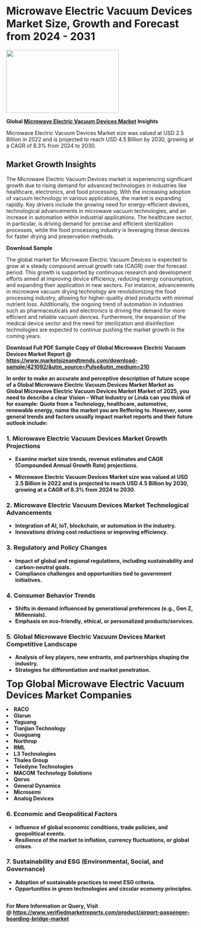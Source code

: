 <H1>Microwave Electric Vacuum Devices Market Size, Growth and Forecast from 2024 - 2031</H1><img class="aligncenter size-medium wp-image-584254" src="https://thirdeyenews.in/wp-content/uploads/2024/09/Global-Market-Research-300x168.jpeg" alt="" width="300" height="168" /><p><strong>Global&nbsp;<a href="https://www.marketsizeandtrends.com/download-sample/421092/&amp;utm_source=Pulse&amp;utm_medium=210">Microwave Electric Vacuum Devices Market</a> Insights</strong></p><p>Microwave Electric Vacuum Devices Market size was valued at USD 2.5 Billion in 2022 and is projected to reach USD 4.5 Billion by 2030, growing at a CAGR of 8.3% from 2024 to 2030.</p><p><h2>Market Growth Insights</h2> <p>The Microwave Electric Vacuum Devices market is experiencing significant growth due to rising demand for advanced technologies in industries like healthcare, electronics, and food processing. With the increasing adoption of vacuum technology in various applications, the market is expanding rapidly. Key drivers include the growing need for energy-efficient devices, technological advancements in microwave vacuum technologies, and an increase in automation within industrial applications. The healthcare sector, in particular, is driving demand for precise and efficient sterilization processes, while the food processing industry is leveraging these devices for faster drying and preservation methods.</p> <p><strong>Download Sample</strong></p> <p>The global market for Microwave Electric Vacuum Devices is expected to grow at a steady compound annual growth rate (CAGR) over the forecast period. This growth is supported by continuous research and development efforts aimed at improving device efficiency, reducing energy consumption, and expanding their application in new sectors. For instance, advancements in microwave vacuum drying technology are revolutionizing the food processing industry, allowing for higher-quality dried products with minimal nutrient loss. Additionally, the ongoing trend of automation in industries such as pharmaceuticals and electronics is driving the demand for more efficient and reliable vacuum devices. Furthermore, the expansion of the medical device sector and the need for sterilization and disinfection technologies are expected to continue pushing the market growth in the coming years. <p><strong></p><p><span class=""><strong>Download Full PDF Sample Copy of Global Microwave Electric Vacuum Devices Market Report</strong> @ <a href="https://www.marketsizeandtrends.com/download-sample/421092/&amp;utm_source=Pulse&amp;utm_medium=210" target="_blank">https://www.marketsizeandtrends.com/download-sample/421092/&amp;utm_source=Pulse&amp;utm_medium=210</a></span></p><p>In order to make an accurate and perceptive description of future scope of a Global&nbsp;Microwave Electric Vacuum Devices Market Market as Global&nbsp;Microwave Electric Vacuum Devices Market Market of 2025, you need to describe a clear Vision &ndash; What Industry or Linda can you think of for example: Quote from a Technology, healthcare, automotive, renewable energy, name the market you are Reffering to. However, some general trends and factors usually impact market reports and their future outlook include:</p><h3>1.&nbsp;<strong>Microwave Electric Vacuum Devices Market Growth Projections</strong></h3><ul><li>Examine market size trends, revenue estimates and CAGR (Compounded Annual Growth Rate) projections.</li><li><p>Microwave Electric Vacuum Devices Market size was valued at USD 2.5 Billion in 2022 and is projected to reach USD 4.5 Billion by 2030, growing at a CAGR of 8.3% from 2024 to 2030.</p></li></ul><h3>2.&nbsp;<strong>Microwave Electric Vacuum Devices Market Technological Advancements</strong></h3><ul><li>Integration of AI, IoT, blockchain, or automation in the industry.</li><li>Innovations driving cost reductions or improving efficiency.</li></ul><h3>3.&nbsp;<strong>Regulatory and Policy Changes</strong></h3><ul><li>Impact of global and regional regulations, including sustainability and carbon-neutral goals.</li><li>Compliance challenges and opportunities tied to government initiatives.</li></ul><h3>4.&nbsp;<strong>Consumer Behavior Trends</strong></h3><ul><li>Shifts in demand influenced by generational preferences (e.g., Gen Z, Millennials).</li><li>Emphasis on eco-friendly, ethical, or personalized products/services.</li></ul><h3>5.&nbsp;<strong>Global Microwave Electric Vacuum Devices Market Competitive Landscape</strong></h3><ul><li>Analysis of key players, new entrants, and partnerships shaping the industry.</li><li>Strategies for differentiation and market penetration.</li></ul><p data-pm-slice="1 1 []"><span style="color: inherit; font-family: inherit; font-size: 25px;">Top Global Microwave Electric Vacuum Devices Market Companies</span></p><div class="" data-test-id=""><p><li>RACO</li><li> Glarun</li><li> Yaguang</li><li> Tianjian Technology</li><li> Guoguang</li><li> Northrop</li><li> RML</li><li> L3 Technologies</li><li> Thales Group</li><li> Teledyne Technologies</li><li> MACOM Technology Solutions</li><li> Qorvo</li><li> General Dynamics</li><li> Microsemi</li><li> Analog Devices</li></p></div><h3>6.&nbsp;<strong>Economic and Geopolitical Factors</strong></h3><ul><li>Influence of global economic conditions, trade policies, and geopolitical events.</li><li>Resilience of the market to inflation, currency fluctuations, or global crises.</li></ul><h3>7.&nbsp;<strong>Sustainability and ESG (Environmental, Social, and Governance)</strong></h3><ul><li>Adoption of sustainable practices to meet ESG criteria.</li><li>Opportunities in green technologies and circular economy principles.</li></ul><h2><strong style="font-size: 14px;">For More Information or Query, Visit @&nbsp;</strong><a style="background-color: #ffffff; font-size: 14px;" href="https://www.marketsizeandtrends.com/report/microwave-electric-vacuum-devices-market/" target="_blank">https://www.verifiedmarketreports.com/product/airport-passenger-boarding-bridge-market</a></h2>
